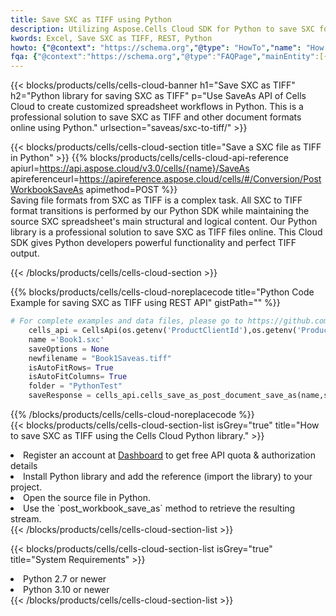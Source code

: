 ```yaml
---
title: Save SXC as TIFF using Python 
description: Utilizing Aspose.Cells Cloud SDK for Python to save SXC format file as TIFF format file. 
kwords: Excel, Save SXC as TIFF, REST, Python
howto: {"@context": "https://schema.org","@type": "HowTo","name": "How to save SXC as TIFF using the Cells Cloud Python library.","description": "How to save SXC as TIFF using the Cells Cloud Python library.","image": {"@type": "ImageObject"},"url": "/python/saveas/sxc-to-tiff/","step": [{ "@type": "HowToStep","name": "How to save SXC as TIFF using the Cells Cloud Python library. step 1", "image": {"@type": "ImageObject",},"url": "/python/saveas/sxc-to-tiff/","text": "Register an account at <a href='https://dashboard.aspose.cloud/'>Dashboard</a> to get free API quota & authorization details",},{ "@type": "HowToStep","name": "How to save SXC as TIFF using the Cells Cloud Python library. step 1", "image": {"@type": "ImageObject",},"url": "/python/saveas/sxc-to-tiff/","text": "Install Python library and add the reference (import the library) to your project.",},{ "@type": "HowToStep","name": "How to save SXC as TIFF using the Cells Cloud Python library. step 1", "image": {"@type": "ImageObject",},"url": "/python/saveas/sxc-to-tiff/","text": "Open the source file in Python.",},{ "@type": "HowToStep","name": "How to save SXC as TIFF using the Cells Cloud Python library. step 1", "image": {"@type": "ImageObject",},"url": "/python/saveas/sxc-to-tiff/","text": "Use the `post_workbook_save_as` method to retrieve the resulting stream.",}, ],"supply": {"@type": "HowToSupply","name": "document"},"tool": [{"@type": "HowToTool","name": "PyCharm, Visual Studio Code, Sublime, Eclipse"},{"@type": "HowToTool","name": "Aspose Cells"}],"totalTime": "PT6M"}
fqa: {"@context":"https://schema.org","@type":"FAQPage","mainEntity":[{"@type":"Question","name":"Why save file as other formats file in C# using REST API?","acceptedAnswer":{"@type":"Answer","text":"Documents are encoded in many ways, and some files may be incompatible with the software you use. To open and read such files, just save them as appropriate file formats.<br/><ol><li>Install .NET SDK and add the reference (import the library) to your project.</li><li>Open the source file in C# using REST API.</li><li>Call the PostWorkbookSaveAsRequest() method, passing an output filename with required extension.</li><li>Get the result of save as a separate file.</li></ol>"}},{"@type":"Question","name":"What file formats can I save as with your C# library?","acceptedAnswer":{"@type":"Answer","text":"We support a variety of file formats for conversion using .NET library, including XLSX, Excel, xls , PDF, CSV, HTML, Markdown, XML, PNG, JPG, TIFF, Json, TXT and many more."}},{"@type":"Question","name":"What is the maximum allowed file size for conversion using this .NET library?","acceptedAnswer":{"@type":"Answer","text":"There are no file size limits for format conversions using .NET library."}}]}
---
```



{{< blocks/products/cells/cells-cloud-banner h1="Save SXC as TIFF" h2="Python library for saving SXC as TIFF" p="Use SaveAs API of Cells Cloud to create customized spreadsheet workflows in Python. This is a professional solution to save SXC as TIFF and other document formats online using Python." urlsection="saveas/sxc-to-tiff/" >}}

{{< blocks/products/cells/cells-cloud-section  title="Save a SXC file as TIFF in Python" >}}
{{% blocks/products/cells/cells-cloud-api-reference  apiurl=https://api.aspose.cloud/v3.0/cells/{name}/SaveAs  apireferenceurl=https://apireference.aspose.cloud/cells/#/Conversion/PostWorkbookSaveAs  apimethod=POST %}}
<br/>
Saving file formats from SXC as TIFF is a complex task. All SXC to TIFF format transitions is performed by our Python SDK while maintaining the source SXC spreadsheet's main structural and logical content. Our Python library is a professional solution to save SXC as TIFF files online. This Cloud SDK gives Python developers powerful functionality and perfect TIFF output.

{{< /blocks/products/cells/cells-cloud-section >}}

{{% blocks/products/cells/cells-cloud-noreplacecode title="Python Code Example for saving SXC as TIFF using REST API" gistPath="" %}}
  
```python
# For complete examples and data files, please go to https://github.com/aspose-cells-cloud/aspose-cells-cloud-python/
    cells_api = CellsApi(os.getenv('ProductClientId'),os.getenv('ProductClientSecret'))
    name ='Book1.sxc'    
    saveOptions = None
    newfilename = "Book1Saveas.tiff"
    isAutoFitRows= True
    isAutoFitColumns= True
    folder = "PythonTest"
    saveResponse = cells_api.cells_save_as_post_document_save_as(name,save_options=saveOptions, newfilename=(folder +'/' + newfilename),folder=folder)
```
  
{{% /blocks/products/cells/cells-cloud-noreplacecode  %}}
<br/>
{{< blocks/products/cells/cells-cloud-section-list isGrey="true"  title="How to save SXC as TIFF using the Cells Cloud Python library." >}}
<li>Register an account at <a href="https://dashboard.aspose.cloud/">Dashboard</a> to get free API quota & authorization details</li>
<li>Install Python library and add the reference (import the library) to your project.</li>
<li>Open the source file in Python.</li>
<li>Use the `post_workbook_save_as` method to retrieve the resulting stream.</li>
{{< /blocks/products/cells/cells-cloud-section-list >}}

{{< blocks/products/cells/cells-cloud-section-list isGrey="true"  title="System Requirements" >}}
<li>Python 2.7 or newer</li>
<li>Python 3.10 or newer</li>
{{< /blocks/products/cells/cells-cloud-section-list >}}
